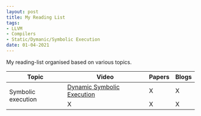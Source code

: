 ```yaml
---
layout: post
title: My Reading List
tags:
- LLVM
- Compilers
- Static/Dymanic/Symbolic Execution
date: 01-04-2021
---
```

My reading-list organised based on various topics.


<table class="tg">
<thead>
  <tr>
    <th class="tg-c3ow">Topic</th>
    <th class="tg-c3ow">Video</th>
    <th class="tg-c3ow">Papers</th>
    <th class="tg-c3ow">Blogs</th>
  </tr>
</thead>
<tbody>
  <tr>
    <td class="tg-9wq8" rowspan="2">Symbolic execution</td>
    <td class="tg-c3ow"><a href="https://www.youtube.com/watch?v=QrtGOrSrVPQ" target="_blank" rel="noopener noreferrer">Dynamic Symbolic Execution</a></td>
    <td class="tg-c3ow">X</td>
    <td class="tg-c3ow">X</td>
  </tr>
  <tr>
    <td class="tg-baqh">X</td>
    <td class="tg-nrix">X</td>
    <td class="tg-p59o">X</td>
  </tr>
</tbody>
</table>
